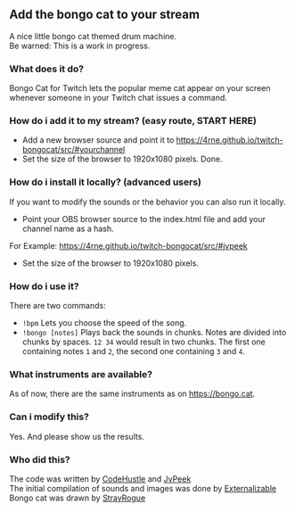## Add the bongo cat to your stream
A nice little bongo cat themed drum machine.  
Be warned: This is a work in progress.
### What does it do?
Bongo Cat for Twitch lets the popular meme cat appear on your screen whenever someone in your Twitch chat issues a command.
### How do i add it to my stream? (easy route, START HERE)
 * Add a new browser source and point it to https://4rne.github.io/twitch-bongocat/src/#yourchannel
 * Set the size of the browser to 1920x1080 pixels.
Done.

### How do i install it locally? (advanced users)
If you want to modify the sounds or the behavior you can also run it locally.

 * Point your OBS browser source to the index.html file and add your channel name as a hash.

For Example:
https://4rne.github.io/twitch-bongocat/src/#jvpeek

 * Set the size of the browser to 1920x1080 pixels.

### How do i use it?
There are two commands:  
 * `!bpm`
Lets you choose the speed of the song.
 * `!bongo [notes]`
Plays back the sounds in chunks.
Notes are divided into chunks by spaces. `12 34` would result in two chunks.
The first one containing notes `1` and `2`, the second one containing `3` and `4`.
### What instruments are available?
As of now, there are the same instruments as on https://bongo.cat.
### Can i modify this?
Yes. And please show us the results.
### Who did this?
The code was written by [CodeHustle](https://twitch.tv/codehustle) and [JvPeek](https://twitch.tv/jvpeek)  
The initial compilation of sounds and images was done by [Externalizable](https://github.com/Externalizable)  
Bongo cat was drawn by [StrayRogue](https://twitter.com/StrayRogue)
